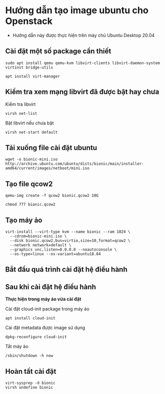 # Hướng dẫn tạo image ubuntu cho Openstack
- Hướng dẫn này được thực hiện trên máy chủ Ubuntu Desktop  20.04

## Cài đặt một số package cần thiết

```
sudo apt install qemu qemu-kvm libvirt-clients libvirt-daemon-system virtinst bridge-utils
```
```
apt install virt-manager
```

## Kiểm tra xem mạng libvirt đã được bật hay chưa

Kiểm tra libvirt

```
virsh net-list
```

Bật libvirt nếu chưa bật

```
virsh net-start default
```

## Tải xuống file cài đặt ubuntu

```
wget -o bionic-mini.iso http://archive.ubuntu.com/ubuntu/dists/bionic/main/installer-amd64/current/images/netboot/mini.iso
```

## Tạo file qcow2

```
qemu-img create -f qcow2 bionic.qcow2 10G
```

```
chmod 777 bionic.qcow2
```

## Tạo máy ảo

```
virt-install --virt-type kvm --name bionic --ram 1024 \
  --cdrom=bionic-mini.iso \
  --disk bionic.qcow2,bus=virtio,size=10,format=qcow2 \
  --network network=default \
  --graphics vnc,listen=0.0.0.0 --noautoconsole \
  --os-type=linux --os-variant=ubuntu18.04
```

## Bắt đầu quá trình cài đặt hệ điều hành

## Sau khi cài đặt hệ điều hành

**Thực hiện trong máy ảo vừa cài đặt**

Cài đặt cloud-init package trong máy ảo

```
apt install cloud-init
```

Cài đặt metadata được image sử dụng

```
dpkg-reconfigure cloud-init
```

Tắt máy ảo

```
/sbin/shutdown -h now
```

## Hoàn tất cài đặt

```
virt-sysprep -d bionic
virsh undefine bionic
```
